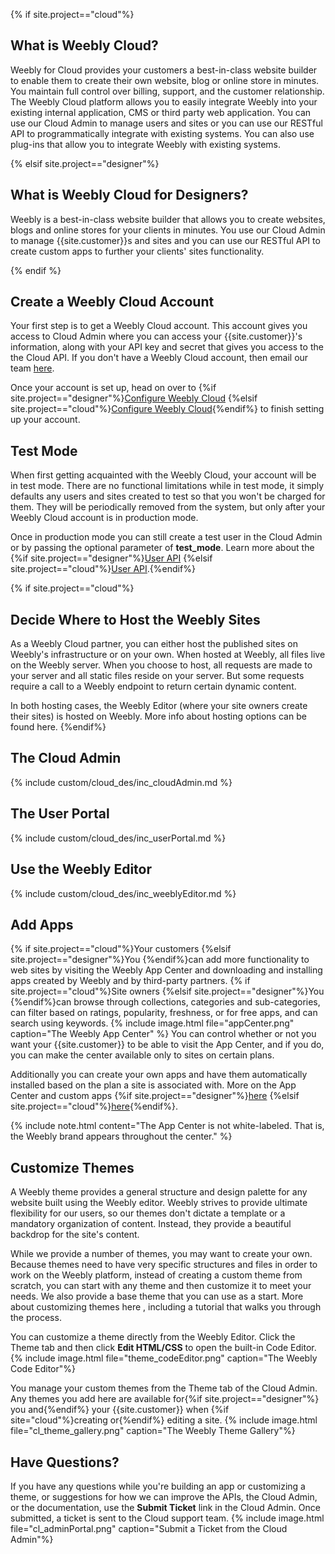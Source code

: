 {% if site.project=="cloud"%}
## What is Weebly Cloud?

Weebly for Cloud provides your customers a best-in-class website builder to enable them to create their own website, blog or online store in minutes. You maintain full control over billing, support, and the customer relationship. The Weebly Cloud platform allows you to easily integrate Weebly into your existing internal application, CMS or third party web application. You can use our <a data-container="body" data-toggle="popover" data-content="{{site.data.glossary.Cloud_Admin}}">Cloud Admin</a> to manage users and sites or you can use our RESTful API to programmatically integrate with existing systems. You can also use plug-ins that allow you to integrate Weebly with existing systems.

{% elsif site.project=="designer"%}
## What is Weebly Cloud for Designers?

Weebly is a best-in-class website builder that allows you to create websites, blogs and online stores for your clients in minutes. You use our <a data-container="body" data-toggle="popover" data-content="{{site.data.glossary.Cloud_Admin}}">Cloud Admin</a> to manage {{site.customer}}s and sites and you can use our RESTful API to create custom apps to further your clients' sites functionality.

{% endif %}

## Create a Weebly Cloud Account

Your first step is to get a Weebly Cloud account. This account gives you access to Cloud Admin where you can access your {{site.customer}}'s information, along with your API key and secret that gives you access to the the Cloud API. If you don't have a Weebly Cloud account, then email our team [here](mailto:bd@weebly.com).

Once your account is set up, head on over to {%if site.project=="designer"%}[Configure Weebly Cloud](ds_gs_configure.html) {%elsif site.project=="cloud"%}[Configure Weebly Cloud](cl_gs_configure.html){%endif%} to finish setting up your account.



## Test Mode

When first getting acquainted with the Weebly Cloud, your account will be in <a data-container="body" data-toggle="popover" data-content="{{site.data.glossary.test_mode}}">test mode</a>. There are no functional limitations while in test mode, it simply defaults any users and sites created to test so that you won't be charged for them. They will be periodically removed from the system, but only after your Weebly Cloud account is in production mode.

Once in production mode you can still create a test user in the Cloud Admin or by passing the optional parameter of **test_mode**. Learn more about the {%if site.project=="designer"%}[User API](ds_api_user.html) {%elsif site.project=="cloud"%}[User API](cl_api_user).{%endif%}

{% if site.project=="cloud"%}
## Decide Where to Host the Weebly Sites

As a Weebly Cloud partner, you can either host the published sites on Weebly's infrastructure or on your own. When hosted at Weebly, all files live on the Weebly server. When you choose to host, all requests are made to your server and all static files reside on your server. But some requests require a call to a Weebly endpoint to return certain dynamic content.

In both hosting cases, the Weebly Editor (where your site owners create their sites) is hosted on Weebly. More info about hosting options can be found here.
{%endif%}

## The Cloud Admin
{% include custom/cloud_des/inc_cloudAdmin.md %}

## The User Portal
{% include custom/cloud_des/inc_userPortal.md %}

## Use the Weebly Editor
{% include custom/cloud_des/inc_weeblyEditor.md %}

## Add Apps
{% if site.project=="cloud"%}Your customers {%elsif site.project=="designer"%}You {%endif%}can add more functionality to web sites by visiting the Weebly App Center and downloading and installing apps created by Weebly and by third-party partners. ​{% if site.project=="cloud"%}Site owners {%elsif site.project=="designer"%}You {%endif%}can browse through collections, categories and sub-categories, can filter based on ratings, popularity, freshness, or for free apps, and can search using keywords.
{% include image.html file="appCenter.png" caption="The Weebly App Center" %}
You can control whether or not you want your {{site.customer}} to be able to visit the App Center, and if you do, you can make the center available only to sites on certain plans.

Additionally you can create your own apps and have them automatically installed based on the plan a site is associated with. More on the App Center and custom apps {%if site.project=="designer"%}[here](ds_gs_apps.html) {%elsif site.project=="cloud"%}[here](cl_gs_apps.html){%endif%}.

{% include note.html content="The App Center is not white-labeled. That is, the Weebly brand appears throughout the center." %}

## Customize Themes

A Weebly theme provides a general structure and design palette for any website built using the Weebly editor. Weebly strives to provide ultimate flexibility for our users, so our themes don't dictate a template or a mandatory organization of content. Instead, they provide a beautiful backdrop for the site's content.

While we provide a number of themes, you may want to create your own. Because themes need to have very specific structures and files in order to work on the Weebly platform, instead of creating a custom theme from scratch, you can start with any theme and then customize it to meet your needs. We also provide a base theme that you can use as a start. More about customizing themes here <!--TODO: insert link -->, including a tutorial that walks you through the process.

You can customize a theme directly from the Weebly Editor. Click the Theme tab and then click
**Edit HTML/CSS** to open the built-in Code Editor.
{% include image.html file="theme_codeEditor.png" caption="The Weebly Code Editor"%}<br>

​​​You manage <!--TODO: insert link -->your custom themes from the Theme tab of the Cloud Admin. Any themes you add here are available for{%if site.project=="designer"%} you and{%endif%} your {{site.customer}} when {%if site="cloud"%}creating or{%endif%} editing a site.
{% include image.html file="cl_theme_gallery.png" caption="The Weebly Theme Gallery"%}<br>

## Have Questions?

If you have any questions while you're building an app or customizing a theme, or suggestions for how we can improve the APIs, the Cloud Admin, or the documentation, use the **Submit Ticket** link in the Cloud Admin. Once submitted, a ticket is sent to the Cloud support team.
{% include image.html file="cl_adminPortal.png" caption="Submit a Ticket from the Cloud Admin"%}<br>
